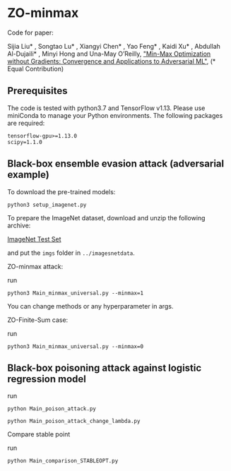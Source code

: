# ZO-minmax

Code for paper:


Sijia Liu\* , Songtao Lu\* , Xiangyi Chen\* , Yao Feng\* , Kaidi Xu\* , Abdullah Al-Dujaili\* , Minyi Hong and Una-May O’Reilly, ["Min-Max Optimization without Gradients: Convergence and Applications to Adversarial ML"](https://arxiv.org/pdf/1909.13806.pdf), (\* Equal Contribution)

Prerequisites
-----------------------

The code is tested with python3.7 and TensorFlow v1.13. Please use miniConda to manage your Python environments.
The following packages are required:

```
tensorflow-gpu>=1.13.0
scipy=1.1.0
```


Black-box ensemble evasion attack (adversarial example)
--------------------------------------------------

To download the pre-trained models:

```
python3 setup_imagenet.py
```

To prepare the ImageNet dataset, download and unzip the following archive:

[ImageNet Test Set](http://jaina.cs.ucdavis.edu/datasets/adv/imagenet/img.tar.gz)


and put the `imgs` folder in `../imagesnetdata`. 


ZO-minmax attack:

run 
```
python3 Main_minmax_universal.py --minmax=1
```
You can change methods or any hyperparameter in args.

ZO-Finite-Sum case:

run 
```
python3 Main_minmax_universal.py --minmax=0
```

Black-box  poisoning  attack  against  logistic  regression  model
---------------------------------------------------


run 
```
python Main_poison_attack.py
```
```
python Main_poison_attack_change_lambda.py
```

Compare stable point


run 
```
python Main_comparison_STABLEOPT.py
```

